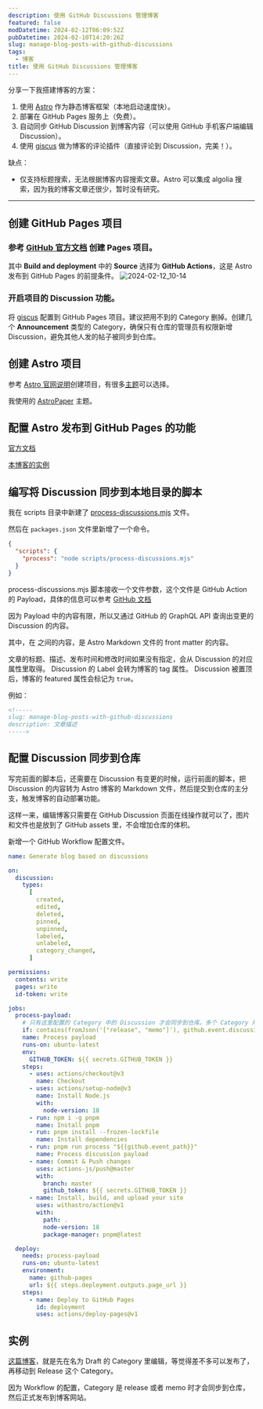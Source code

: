 ```yaml
---
description: 使用 GitHub Discussions 管理博客
featured: false
modDatetime: 2024-02-12T06:09:52Z
pubDatetime: 2024-02-10T14:20:26Z
slug: manage-blog-posts-with-github-discussions
tags:
  - 博客
title: 使用 GitHub Discussions 管理博客
---
```


分享一下我搭建博客的方案：

1. 使用 [Astro](https://astro.build/) 作为静态博客框架（本地启动速度快）。
2. 部署在 GitHub Pages 服务上（免费）。
3. 自动同步 GitHub Discussion 到博客内容（可以使用 GitHub 手机客户端编辑 Discussion）。
4. 使用 [giscus](https://giscus.app/) 做为博客的评论插件（直接评论到 Discussion，完美！）。

缺点：

- 仅支持标题搜索，无法根据博客内容搜索文章。Astro 可以集成 algolia 搜索，因为我的博客文章还很少，暂时没有研究。

---

## 创建 GitHub Pages 项目

### 参考 [GitHub 官方文档](https://docs.github.com/zh/pages/getting-started-with-github-pages) 创建 Pages 项目。

其中 **Build and deployment** 中的 **Source** 选择为 **GitHub Actions**，这是 Astro 发布到 GitHub Pages 的前提条件。
![2024-02-12_10-14](https://github.com/mwxxhdb/mwxxhdb.github.io/assets/8121121/8ef11d71-156e-4bde-8da7-654a8d79212c)

### 开启项目的 Discussion 功能。

将 [giscus](https://github.com/apps/giscus) 配置到 GitHub Pages 项目。建议把用不到的 Category 删掉。创建几个 **Announcement** 类型的 Category，确保只有仓库的管理员有权限新增 Discussion，避免其他人发的帖子被同步到仓库。

## 创建 Astro 项目

参考 [Astro 官网说明](https://docs.astro.build/zh-cn/install/auto/#%E5%85%A5%E9%97%A8%E6%A8%A1%E6%9D%BF)创建项目，有很多[主题](https://astro.build/themes/?search=&categories%5B%5D=blog&price%5B%5D=free)可以选择。

我使用的 [AstroPaper](https://astro-paper.pages.dev/) 主题。

## 配置 Astro 发布到 GitHub Pages 的功能

[官方文档](https://docs.astro.build/en/guides/deploy/github/#_top)

[本博客的实例](https://github.com/mwxxhdb/mwxxhdb.github.io/blob/master/.github/workflows/deploy.yml)

## 编写将 Discussion 同步到本地目录的脚本

我在 scripts 目录中新建了 [process-discussions.mjs](https://github.com/mwxxhdb/mwxxhdb.github.io/blob/master/scripts/process-discussions.mjs) 文件。

然后在 `packages.json` 文件里新增了一个命令。

```json
{
  "scripts": {
    "process": "node scripts/process-discussions.mjs"
  }
}
```

process-discussions.mjs 脚本接收一个文件参数，这个文件是 GitHub Action 的 Payload，具体的信息可以参考 [GitHub 文档](https://docs.github.com/zh/actions/using-workflows/events-that-trigger-workflows#discussion)

因为 Payload 中的内容有限，所以又通过 GitHub 的 GraphQL API 查询出变更的 Discussion 的内容。

其中，在 <!----- -----> 之间的内容，是 Astro Markdown 文件的 front matter 的内容。

文章的标题、描述、发布时间和修改时间如果没有指定，会从 Discussion 的对应属性里取得。
Discussion 的 Label 会转为博客的 tag 属性。
Discussion 被置顶后，博客的 featured 属性会标记为 `true`。

例如：

```markdown
<!-----
slug: manage-blog-posts-with-github-discussions
description: 文章描述
----->
```

## 配置 Discussion 同步到仓库

写完前面的脚本后，还需要在 Discussion 有变更的时候，运行前面的脚本，把 Discussion 的内容转为 Astro 博客的 Markdown 文件，然后提交到仓库的主分支，触发博客的自动部署功能。

这样一来，编辑博客只需要在 GitHub Discussion 页面在线操作就可以了，图片和文件也是放到了 GitHub assets 里，不会增加仓库的体积。

新增一个 GitHub Workflow 配置文件。

```yaml
name: Generate blog based on discussions

on:
  discussion:
    types:
      [
        created,
        edited,
        deleted,
        pinned,
        unpinned,
        labeled,
        unlabeled,
        category_changed,
      ]

permissions:
  contents: write
  pages: write
  id-token: write

jobs:
  process-payload:
    # 只有这里配置的 Category 中的 Discussion 才会同步到仓库。多个 Category 用英文逗号 "," 分割。
    if: contains(fromJson('["release", "memo"]'), github.event.discussion.category.slug)
    name: Process payload
    runs-on: ubuntu-latest
    env:
      GITHUB_TOKEN: ${{ secrets.GITHUB_TOKEN }}
    steps:
      - uses: actions/checkout@v3
        name: Checkout
      - uses: actions/setup-node@v3
        name: Install Node.js
        with:
          node-version: 18
      - run: npm i -g pnpm
        name: Install pnpm
      - run: pnpm install --frozen-lockfile
        name: Install dependencies
      - run: pnpm run process "${{github.event_path}}"
        name: Process discussion payload
      - name: Commit & Push changes
        uses: actions-js/push@master
        with:
          branch: master
          github_token: ${{ secrets.GITHUB_TOKEN }}
      - name: Install, build, and upload your site
        uses: withastro/action@v1
        with:
          path: .
          node-version: 18
          package-manager: pnpm@latest

  deploy:
    needs: process-payload
    runs-on: ubuntu-latest
    environment:
      name: github-pages
      url: ${{ steps.deployment.outputs.page_url }}
    steps:
      - name: Deploy to GitHub Pages
        id: deployment
        uses: actions/deploy-pages@v1
```

## 实例

[这篇博客](https://mumaniu.cn/posts/manage-blog-posts-with-github-discussions/)，就是先在名为 Draft 的 Category 里编辑，等觉得差不多可以发布了，再移动到 Release 这个 Category。

因为 Workflow 的配置，Category 是 release 或者 memo 时才会同步到仓库，然后正式发布到博客网站。

<script src="https://giscus.app/client.js" data-repo="mwxxhdb/mwxxhdb.github.io" data-mapping="number" data-term="2" data-reactions-enabled="1" data-emit-metadata="0" data-input-position="bottom" data-theme="transparent_dark" data-lang="zh-CN" data-loading="lazy" crossorigin="anonymous" async></script>
